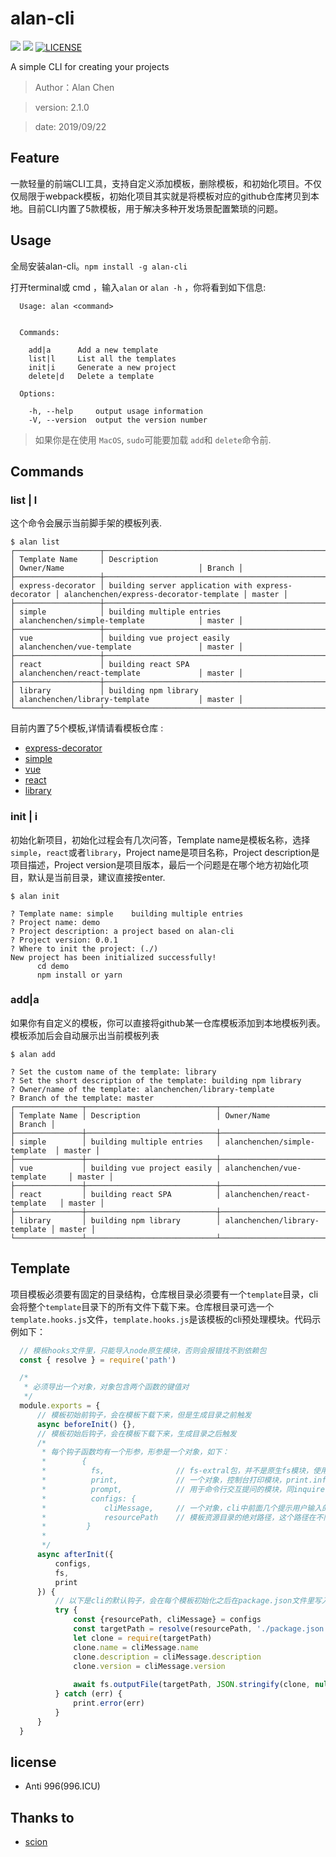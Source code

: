 
# alan-cli

![](https://img.shields.io/npm/v/alan-cli.svg)
![](https://img.shields.io/npm/dt/alan-cli.svg)
[![LICENSE](https://img.shields.io/badge/license-Anti%20996-blue.svg)](https://github.com/996icu/996.ICU/blob/master/LICENSE)

A simple CLI for creating your projects
> Author：Alan Chen

> version: 2.1.0

> date: 2019/09/22

## Feature
一款轻量的前端CLI工具，支持自定义添加模板，删除模板，和初始化项目。不仅仅局限于webpack模板，初始化项目其实就是将模板对应的github仓库拷贝到本地。目前CLI内置了5款模板，用于解决多种开发场景配置繁琐的问题。

## Usage
全局安装alan-cli。`npm install -g alan-cli`

打开terminal或 cmd ，输入`alan` or `alan -h` ，你将看到如下信息:
```
  Usage: alan <command>


  Commands:

    add|a      Add a new template
    list|l     List all the templates
    init|i     Generate a new project
    delete|d   Delete a template

  Options:

    -h, --help     output usage information
    -V, --version  output the version number
```

> 如果你是在使用 `MacOS`, `sudo`可能要加载 `add`和 `delete`命令前.

## Commands
### list | l
这个命令会展示当前脚手架的模板列表.
```
$ alan list
┌───────────────────┬────────────────────────────────────────────────────┬─────────────────────────────────────────┬────────┐
│ Template Name     │ Description                                        │ Owner/Name                              │ Branch │
├───────────────────┼────────────────────────────────────────────────────┼─────────────────────────────────────────┼────────┤
│ express-decorator │ building server application with express-decorator │ alanchenchen/express-decorator-template │ master │
├───────────────────┼────────────────────────────────────────────────────┼─────────────────────────────────────────┼────────┤
│ simple            │ building multiple entries                          │ alanchenchen/simple-template            │ master │
├───────────────────┼────────────────────────────────────────────────────┼─────────────────────────────────────────┼────────┤
│ vue               │ building vue project easily                        │ alanchenchen/vue-template               │ master │
├───────────────────┼────────────────────────────────────────────────────┼─────────────────────────────────────────┼────────┤
│ react             │ building react SPA                                 │ alanchenchen/react-template             │ master │
├───────────────────┼────────────────────────────────────────────────────┼─────────────────────────────────────────┼────────┤
│ library           │ building npm library                               │ alanchenchen/library-template           │ master │
└───────────────────┴────────────────────────────────────────────────────┴─────────────────────────────────────────┴────────┘
```
目前内置了5个模板,详情请看模板仓库 :
  * [express-decorator](https://github.com/alanchenchen/express-decorator-template)
  * [simple](https://github.com/alanchenchen/simple-template)
  * [vue](https://github.com/alanchenchen/vue-template)
  * [react](https://github.com/alanchenchen/react-template)
  * [library](https://github.com/alanchenchen/library-template)

### init | i
初始化新项目，初始化过程会有几次问答，Template name是模板名称，选择`simple`，`react`或者`library`，Project name是项目名称，Project description是项目描述，Project version是项目版本，最后一个问题是在哪个地方初始化项目，默认是当前目录，建议直接按enter.
```
$ alan init

? Template name: simple    building multiple entries
? Project name: demo
? Project description: a project based on alan-cli
? Project version: 0.0.1
? Where to init the project: (./)
New project has been initialized successfully!
      cd demo
      npm install or yarn
```

### add|a
如果你有自定义的模板，你可以直接将github某一仓库模板添加到本地模板列表。模板添加后会自动展示出当前模板列表
```
$ alan add

? Set the custom name of the template: library
? Set the short description of the template: building npm library
? Owner/name of the template: alanchenchen/library-template
? Branch of the template: master
┌───────────────┬─────────────────────────────┬───────────────────────────────┬────────┐
│ Template Name │ Description                 │ Owner/Name                    │ Branch │
├───────────────┼─────────────────────────────┼───────────────────────────────┼────────┤
│ simple        │ building multiple entries   │ alanchenchen/simple-template  │ master │
├───────────────┼─────────────────────────────┼───────────────────────────────┼────────┤
│ vue           │ building vue project easily │ alanchenchen/vue-template     │ master │
├───────────────┼─────────────────────────────┼───────────────────────────────┼────────┤
│ react         │ building react SPA          │ alanchenchen/react-template   │ master │
├───────────────┼─────────────────────────────┼───────────────────────────────┼────────┤
│ library       │ building npm library        │ alanchenchen/library-template │ master │
└───────────────┴─────────────────────────────┴───────────────────────────────┴────────┘
```

## Template
项目模板必须要有固定的目录结构，仓库根目录必须要有一个`template`目录，cli会将整个`template`目录下的所有文件下载下来。仓库根目录可选一个`template.hooks.js`文件，`template.hooks.js`是该模板的cli预处理模块。代码示例如下：
```js
  // 模板hooks文件里，只能导入node原生模块，否则会报错找不到依赖包
  const { resolve } = require('path')

  /*
   * 必须导出一个对象，对象包含两个函数的键值对
   */
  module.exports = {
      // 模板初始前钩子，会在模板下载下来，但是生成目录之前触发
      async beforeInit() {},
      // 模板初始后钩子，会在模板下载下来，生成目录之后触发
      /*
       * 每个钩子函数均有一个形参，形参是一个对象，如下：
       *        {
       *          fs,                // fs-extral包，并不是原生fs模块，使用方法可以参考其文档
       *          print,             // 一个对象，控制台打印模块，print.info()、print.success()、print.warn()、print.error()
       *          prompt,            // 用于命令行交互提问的模块，同inquirer的prompt方法
       *          configs: {         
       *             cliMessage,     // 一个对象，cli中前面几个提示用户输入的答案，name是项目名、description是项目描述、version是版本号
       *             resourcePath    // 模板资源目录的绝对路径，这个路径在不同钩子函数不同，beforeInit阶段指向缓存目录(可以访问到template.hooks.js)，afterInit阶段指向cli进程目录(模板的根目录)
       *         }
       *
       */
      async afterInit({
          configs,
          fs,
          print
      }) {
          // 以下是cli的默认钩子，会在每个模板初始化之后在package.json文件里写入用户输入的项目信息
          try {
              const {resourcePath, cliMessage} = configs
              const targetPath = resolve(resourcePath, './package.json')
              let clone = require(targetPath)
              clone.name = cliMessage.name
              clone.description = cliMessage.description
              clone.version = cliMessage.version
      
              await fs.outputFile(targetPath, JSON.stringify(clone, null, 2), 'utf-8')
          } catch (err) {
              print.error(err)
          }
      }
  }

```

## license
* Anti 996(996.ICU)

## Thanks to
* [scion](https://github.com/jrainlau/scion)







